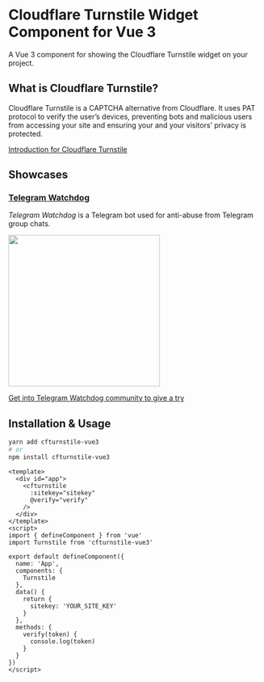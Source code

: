 # Cloudflare Turnstile Widget Component for Vue 3

A Vue 3 component for showing the Cloudflare Turnstile widget on your project.

## What is Cloudflare Turnstile?
Cloudflare Turnstile is a CAPTCHA alternative from Cloudflare. It uses PAT protocol to verify the user’s devices, preventing bots and malicious users from accessing your site and ensuring your and your visitors’ privacy is protected.

[Introduction for Cloudflare Turnstile](https://blog.cloudflare.com/turnstile-private-captcha-alternative/)

## Showcases

### [Telegram Watchdog](https://github.com/tg-watchdog/tg-watchdog)

*Telegram Watchdog* is a Telegram bot used for anti-abuse from Telegram group chats.

<img src="https://i.imgur.com/p593rwY.jpg" width="300px"/>

[Get into Telegram Watchdog community to give a try](https://t.me/tgwatchdog_chat)

## Installation & Usage

```bash
yarn add cfturnstile-vue3
# or
npm install cfturnstile-vue3
```

```vue
<template>
  <div id="app">
    <cfturnstile
      :sitekey="sitekey"
      @verify="verify"
    />
  </div>
</template>
<script>
import { defineComponent } from 'vue'
import Turnstile from 'cfturnstile-vue3'

export default defineComponent({
  name: 'App',
  components: {
    Turnstile
  },
  data() {
    return {
      sitekey: 'YOUR_SITE_KEY'
    }
  },
  methods: {
    verify(token) {
      console.log(token)
    }
  }
})
</script>
```
